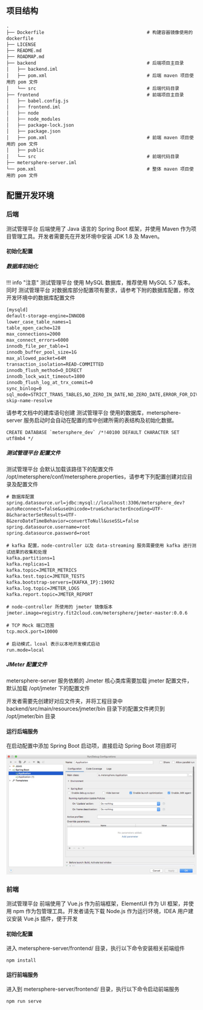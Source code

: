 ## 项目结构

```
.
├── Dockerfile                                      # 构建容器镜像使用的 dockerfile
├── LICENSE
├── README.md
├── ROADMAP.md
├── backend                                         # 后端项目主目录
│   ├── backend.iml
│   ├── pom.xml                                     # 后端 maven 项目使用的 pom 文件
│   └── src                                         # 后端代码目录
├── frontend                                        # 前端项目主目录
│   ├── babel.config.js
│   ├── frontend.iml
│   ├── node
│   ├── node_modules
│   ├── package-lock.json
│   ├── package.json
│   ├── pom.xml                                     # 前端 maven 项目使用的 pom 文件
│   ├── public
│   └── src                                         # 前端代码目录
├── metersphere-server.iml
└── pom.xml                                         # 整体 maven 项目使用的 pom 文件
```

## 配置开发环境

### 后端
测试管理平台 后端使用了 Java 语言的 Spring Boot 框架，并使用 Maven 作为项目管理工具。开发者需要先在开发环境中安装 JDK 1.8 及 Maven。

#### 初始化配置

##### 数据库初始化

!!! info "注意"
    测试管理平台 使用 MySQL 数据库，推荐使用 MySQL 5.7 版本。同时 测试管理平台 对数据库部分配置项有要求，请参考下附的数据库配置，修改开发环境中的数据库配置文件

```
[mysqld]
default-storage-engine=INNODB
lower_case_table_names=1
table_open_cache=128
max_connections=2000
max_connect_errors=6000
innodb_file_per_table=1
innodb_buffer_pool_size=1G
max_allowed_packet=64M
transaction_isolation=READ-COMMITTED
innodb_flush_method=O_DIRECT
innodb_lock_wait_timeout=1800
innodb_flush_log_at_trx_commit=0
sync_binlog=0
sql_mode=STRICT_TRANS_TABLES,NO_ZERO_IN_DATE,NO_ZERO_DATE,ERROR_FOR_DIVISION_BY_ZERO,NO_AUTO_CREATE_USER,NO_ENGINE_SUBSTITUTION
skip-name-resolve
```

请参考文档中的建库语句创建 测试管理平台 使用的数据库，metersphere-server 服务启动时会自动在配置的库中创建所需的表结构及初始化数据。
```mysql
CREATE DATABASE `metersphere_dev` /*!40100 DEFAULT CHARACTER SET utf8mb4 */
```

##### 测试管理平台 配置文件
测试管理平台 会默认加载该路径下的配置文件 /opt/metersphere/conf/metersphere.properties，请参考下列配置创建对应目录及配置文件

```
# 数据库配置
spring.datasource.url=jdbc:mysql://localhost:3306/metersphere_dev?autoReconnect=false&useUnicode=true&characterEncoding=UTF-8&characterSetResults=UTF-8&zeroDateTimeBehavior=convertToNull&useSSL=false
spring.datasource.username=root
spring.datasource.password=root

# kafka 配置，node-controller 以及 data-streaming 服务需要使用 kafka 进行测试结果的收集和处理
kafka.partitions=1
kafka.replicas=1
kafka.topic=JMETER_METRICS
kafka.test.topic=JMETER_TESTS
kafka.bootstrap-servers={KAFKA_IP}:19092
kafka.log.topic=JMETER_LOGS
kafka.report.topic=JMETER_REPORT

# node-controller 所使用的 jmeter 镜像版本 
jmeter.image=registry.fit2cloud.com/metersphere/jmeter-master:0.0.6

# TCP Mock 端口范围
tcp.mock.port=10000

# 启动模式，lcoal 表示以本地开发模式启动
run.mode=local
```

##### JMeter 配置文件

metersphere-server 服务依赖的 Jmeter 核心类库需要加载 jmeter 配置文件，默认加载 /opt/jmeter 下的配置文件

开发者需要先创建好对应文件夹，并将工程目录中 backend/src/main/resources/jmeter/bin 目录下的配置文件拷贝到 /opt/jmeter/bin 目录


#### 运行后端服务

在启动配置中添加 Spring Boot 启动项，直接启动 Spring Boot 项目即可

![server-start](./img/dev/server-start.png)

### 前端
测试管理平台 前端使用了 Vue.js 作为前端框架，ElementUI 作为 UI 框架，并使用 npm 作为包管理工具。开发者请先下载 Node.js 作为运行环境，IDEA 用户建议安装 Vue.js 插件，便于开发

#### 初始化配置
进入 metersphere-server/frontend/ 目录，执行以下命令安装相关前端组件
```
npm install
```

#### 运行前端服务
进入到 metersphere-server/frontend/ 目录，执行以下命令启动前端服务
```
npm run serve
```
